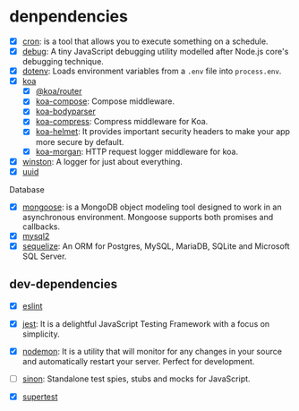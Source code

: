 # denpendencies

* [x] [cron](https://github.com/kelektiv/node-cron): is a tool that allows you to execute something on a schedule.
* [x] [debug](https://github.com/visionmedia/debug): A tiny JavaScript debugging utility modelled after Node.js core's debugging technique.
* [x] [dotenv](https://www.npmjs.com/package/dotenv): Loads environment variables from a `.env` file into `process.env`.
* [x] [koa](https://koajs.com)
  * [x] [@koa/router](https://www.npmjs.com/package/@koa/router)
  * [x] [koa-compose](https://www.npmjs.com/package/koa-compose): Compose middleware.
  * [x] [koa-bodyparser](https://www.npmjs.com/package/koa-bodyparser)
  * [x] [koa-compress](https://www.npmjs.com/package/koa-compress): Compress middleware for Koa.
  * [x] [koa-helmet](https://www.npmjs.com/package/koa-helmet): It provides important security headers to make your app more secure by default.
  * [x] [koa-morgan](https://www.npmjs.com/package/koa-morgan): HTTP request logger middleware for koa.
* [x] [winston](https://www.npmjs.com/package/winston): A logger for just about everything.
* [x] [uuid](https://github.com/uuidjs/uuid)

Database

* [x] [mongoose](https://github.com/Automattic/mongoose): is a MongoDB object modeling tool designed to work in an asynchronous environment. Mongoose supports both promises and callbacks.
* [x] [mysql2](https://github.com/sidorares/node-mysql2)
* [x] [sequelize](https://sequelize.org/): An ORM for Postgres, MySQL, MariaDB, SQLite and Microsoft SQL Server.

## dev-dependencies

* [x] [eslint](https://eslint.org)
* [x] [jest](https://jestjs.io): It is a delightful JavaScript Testing Framework with a focus on simplicity.
* [x] [nodemon](https://nodemon.io): It is a utility that will monitor for any changes in your source and automatically restart your server. Perfect for development.
* [ ] [sinon](https://sinonjs.org): Standalone test spies, stubs and mocks for JavaScript.
* [x] [supertest](https://github.com/visionmedia/supertest)

